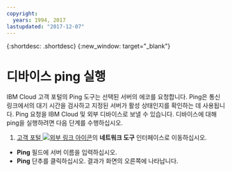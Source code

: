 ```yaml
---
copyright:
  years: 1994, 2017
lastupdated: "2017-12-07"
---
```


{:shortdesc: .shortdesc}
{:new_window: target="_blank"}

# 디바이스 ping 실행

IBM Cloud 고객 포털의 Ping 도구는 선택된 서버의 에코를 요청합니다. Ping은 통신 링크에서의 대기 시간을 검사하고 지정된 서버가 활성 상태인지를 확인하는 데 사용됩니다. Ping 요청을 IBM Cloud 및 외부 디바이스로 보낼 수 있습니다. 디바이스에 대해 ping을 실행하려면 다음 단계를 수행하십시오. 

1. [고객 포털 ![외부 링크 아이콘](../../icons/launch-glyph.svg "외부 링크 아이콘")](https://control.softlayer.com/)의 **네트워크 도구** 인터페이스로 이동하십시오. 
* **Ping** 필드에 서버 이름을 입력하십시오. 
* **Ping** 단추를 클릭하십시오. 결과가 화면의 오른쪽에 나타납니다. 
